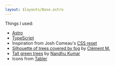 ```yaml
---
layout: $layouts/Base.astro
---
```


Things I used:

- [Astro][]
- [TypeScript][]
- Inspiration from Josh Comeau's [CSS reset][]
- [Silhouette of trees covered by fog][lightbg] by [Clément M.][]
- [Tall green trees][darkbg] by [Nandhu Kumar][]
- Icons from [Tabler][]

[astro]: https://astro.build/
[typescript]: https://www.typescriptlang.org/
[css reset]: https://www.joshwcomeau.com/css/custom-css-reset/
[lightbg]: https://unsplash.com/photos/h7vKkZNNThE
[clément m.]: https://unsplash.com/@cmreflections
[darkbg]: https://unsplash.com/photos/t9UpW8MUmtw
[nandhu kumar]: https://unsplash.com/@nandhukumarndd
[tabler]: https://tabler-icons.io/
